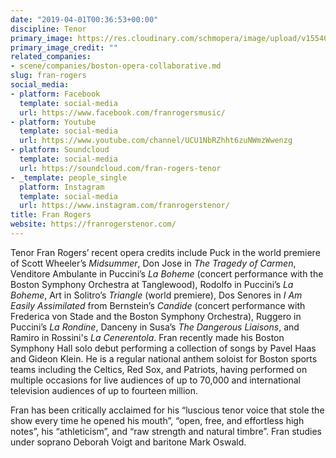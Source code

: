 ```yaml
---
date: "2019-04-01T00:36:53+00:00"
discipline: Tenor
primary_image: https://res.cloudinary.com/schmopera/image/upload/v1554078892/media/2019/04/FranRogers.jpg
primary_image_credit: ""
related_companies:
- scene/companies/boston-opera-collaborative.md
slug: fran-rogers
social_media:
- platform: Facebook
  template: social-media
  url: https://www.facebook.com/franrogersmusic/
- platform: Youtube
  template: social-media
  url: https://www.youtube.com/channel/UCU1NbRZhht6zuNWmzWwenzg
- platform: Soundcloud
  template: social-media
  url: https://soundcloud.com/fran-rogers-tenor
- _template: people_single
  platform: Instagram
  template: social-media
  url: https://www.instagram.com/franrogerstenor/
title: Fran Rogers
website: https://franrogerstenor.com/
---
```

Tenor Fran Rogers’ recent opera credits include Puck in the world premiere of Scott Wheeler’s _Midsummer_, Don Jose in _The Tragedy of Carmen_, Venditore Ambulante in Puccini’s _La Boheme_ (concert performance with the Boston Symphony Orchestra at Tanglewood), Rodolfo in Puccini’s _La Boheme_, Art in Solitro’s _Triangle_ (world premiere), Dos Senores in _I Am Easily Assimilated_ from Bernstein’s _Candide_ (concert performance with Frederica von Stade and the Boston Symphony Orchestra), Ruggero in Puccini’s _La Rondine_, Danceny in Susa’s _The Dangerous Liaisons_, and Ramiro in Rossini's _La Cenerentola_. Fran recently made his Boston Symphony Hall solo debut performing a collection of songs by Pavel Haas and Gideon Klein. He is a regular national anthem soloist for Boston sports teams including the Celtics, Red Sox, and Patriots, having performed on multiple occasions for live audiences of up to 70,000 and international television audiences of up to fourteen million. 

Fran has been critically acclaimed for his “luscious tenor voice that stole the show every time he opened his mouth”, “open, free, and effortless high notes”, his “athleticism”, and “raw strength and natural timbre”. Fran studies under soprano Deborah Voigt and baritone Mark Oswald.